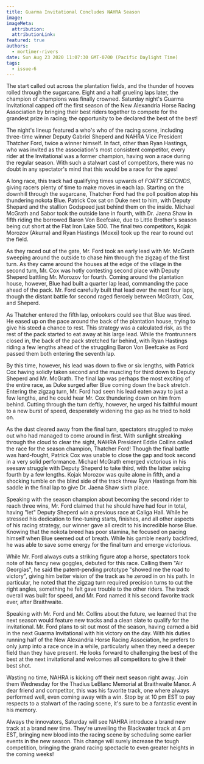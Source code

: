 ```yaml
---
title: Guarma Invitational Concludes NAHRA Season
image:
imageMeta:
  attribution:
  attributionLink:
featured: true
authors: 
  - mortimer-rivers
date: Sun Aug 23 2020 11:07:30 GMT-0700 (Pacific Daylight Time)
tags:
  - issue-6
---
```


The start called out across the plantation fields, and the thunder of hooves rolled through the 
sugarcane. Eight and a half grueling laps later, the champion of champions was finally crowned. 
Saturday night's Guarma Invitational capped off the first season of the New Alexandria Horse 
Racing Association by bringing their best riders together to compete for the grandest prize in 
racing; the opportunity to be declared the best of the best!

The night's lineup featured a who's who of the racing scene, including three-time winner Deputy 
Gabriel Sheperd and NAHRA Vice President Thatcher Ford, twice a winner himself. In fact, other than 
Ryan Hastings, who was invited as the association's most consistent competitor, every rider at the 
Invitational was a former champion, having won a race during the regular season. With such a stalwart 
cast of competitors, there was no doubt in any spectator's mind that this would be a race for the 
ages!

A long race, this track had qualifying times upwards of *FORTY SECONDS*, giving racers plenty of time 
to make moves in each lap. Starting on the downhill through the sugarcane, Thatcher Ford had the poll 
position atop his thundering nokota Blue. Patrick Cox sat on Duke next to him, with Deputy Shepard 
and the stallion Godspeed just behind them on the inside. Michael McGrath and Sabor took the outside 
lane in fourth, with Dr. Jaena Shaw in fifth riding the borrowed Baron Von Beefcake, due to Little 
Brother's season being cut short at the Flat Iron Lake 500. The final two competitors, Kojak Morozov 
(Akurra) and Ryan Hastings (Moxxi) took up the rear to round out the field.

As they raced out of the gate, Mr. Ford took an early lead with Mr. McGrath sweeping around the 
outside to chase him through the zigzag of the first turn. As they came around the houses at the edge 
of the village in the second turn, Mr. Cox was hotly contesting second place with Deputy Sheperd 
battling Mr. Morozov for fourth. Coming around the plantation house, however, Blue had built a 
quarter lap lead, commanding the pace ahead of the pack. Mr. Ford carefully built that lead over the 
next four laps, though the distant battle for second raged fiercely between McGrath, Cox, and 
Sheperd. 

As Thatcher entered the fifth lap, onlookers could see that Blue was tired. He eased up on the pace 
around the back of the plantation house, trying to give his steed a chance to rest. This strategy was 
a calculated risk, as the rest of the pack started to eat away at his large lead. While the 
frontrunners closed in, the back of the pack stretched far behind, with Ryan Hastings riding a few 
lengths ahead of the struggling Baron Von Beefcake as Ford passed them both entering the seventh lap.

By this time, however, his lead was down to five or six lengths, with Patrick Cox having solidly 
taken second and the muscling for third down to Deputy Sheperd and Mr. McGrath. The final lap was 
perhaps the most exciting of the entire race, as Duke surged after Blue coming down the back stretch. 
Entering the zigzag turn, Mr. Ford had seen his lead eaten away to just a few lengths, and he could 
hear Mr. Cox thundering down on him from behind. Cutting through the turn deftly, however, he urged 
his faithful mount to a new burst of speed, desperately widening the gap as he tried to hold on.

As the dust cleared away from the final turn, spectators struggled to make out who had managed to 
come around in first. With sunlight streaking through the cloud to clear the sight, NAHRA President 
Eddie Collins called the race for the season champion, Thatcher Ford! Though the final battle was 
hard-fought, Patrick Cox was unable to close the gap and took second in a very solid performance. 
Michael McGrath emerged victorious in his seesaw struggle with Deputy Sheperd to take third, with the 
latter seizing fourth by a few lengths. Kojak Morozov was quite alone in fifth, and a shocking tumble 
on the blind side of the track threw Ryan Hastings from his saddle in the final lap to give Dr. Jaena 
Shaw sixth place.

Speaking with the season champion about becoming the second rider to reach three wins, Mr. Ford 
claimed that he should have had four in total, having "let" Deputy Sheperd win a previous race at 
Caliga Hall. While he stressed his dedication to fine-tuning starts, finishes, and all other aspects 
of his racing strategy, our winner gave all credit to his incredible horse Blue. Knowing that the 
nokota breed has poor stamina, he focused on pacing himself when Blue seemed out of breath. While his 
gamble nearly backfired, he was able to save some energy for the final turn and emerge victorious.

While Mr. Ford always cuts a striking figure atop a horse, spectators took note of his fancy new 
goggles, debuted for this race. Calling them "Air Georgias", he said the patent-pending prototype 
"showed me the road to victory", giving him better vision of the track as he zeroed in on his path. 
In particular, he noted that the zigzag turn required precision turns to cut the right angles, 
something he felt gave trouble to the other riders. The track overall was built for speed, and Mr. 
Ford named it his second favorite track ever, after Braithwaite.

Speaking with Mr. Ford and Mr. Collins about the future, we learned that the next season would 
feature new tracks and a clean slate to qualify for the invitational. Mr. Ford plans to sit out 
most of the season, having earned a bid in the next Guarma Invitational with his victory on the day. 
With his duties running half of the New Alexandria Horse Racing Association, he prefers to only jump 
into a race once in a while, particularly when they need a deeper field than they have present. He 
looks forward to challenging the best of the best at the next invitational and welcomes all 
competitors to give it their best shot.

Wasting no time, NAHRA is kicking off their next season right away. Join them Wednesday for the 
Thadius LeBlanc Memorial at Braithwaite Manor. A dear friend and competitor, this was his favorite 
track, one where always performed well, even coming away with a win. Stop by at 10 pm EST to pay 
respects to a stalwart of the racing scene, it's sure to be a fantastic event in his memory.

Always the innovators, Saturday will see NAHRA introduce a brand new track at a brand new time. 
They're unveiling the Blackwater track at 4 pm EST, bringing new blood into the racing scene by 
scheduling some earlier events in the new season. This change will surely increase the tough 
competition, bringing the grand racing spectacle to even greater heights in the coming weeks!
